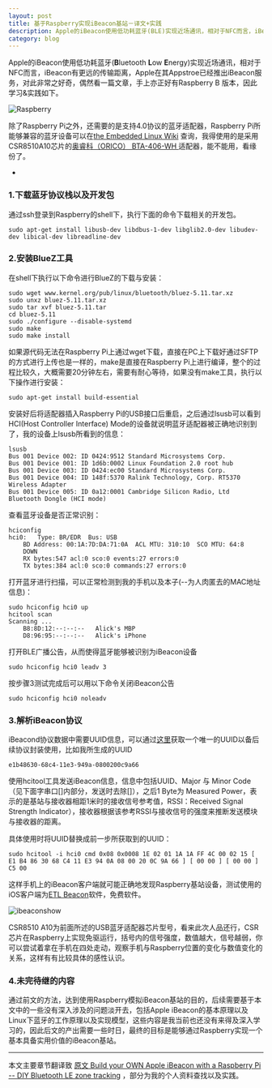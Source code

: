 ```yaml
---
layout: post
title: 基于Raspberry实现iBeacon基站－译文+实践
description: Apple的iBeacon使用低功耗蓝牙(BLE)实现近场通讯，相对于NFC而言，iBeacon有更远的传输距离，Apple在其Appstroe已经推出iBeacon服务，对此非常之好奇，偶然看一篇文章，手上亦正好有Raspberry B 版本，因此学习&实践如下。
category: blog
--- 
```



Apple的iBeacon使用低功耗蓝牙(**B**luetooth **L**ow **E**nergy)实现近场通讯，相对于NFC而言，iBeacon有更远的传输距离，Apple在其Appstroe已经推出iBeacon服务，对此非常之好奇，偶然看一篇文章，手上亦正好有Raspberry B 版本，因此学习&实践如下。

![Raspberry][1]

除了Raspberry Pi之外，还需要的是支持4.0协议的蓝牙适配器，Raspberry Pi所能够兼容的蓝牙设备可以在[the Embedded Linux Wiki][2] 查询，我得使用的是采用CSR8510A10芯片的[奥睿科（ORICO） BTA-406-WH ][3]适配器，能不能用，看缘份了。

-

### 1\.下载蓝牙协议栈以及开发包

通过ssh登录到Raspberry的shell下，执行下面的命令下载相关的开发包。

    sudo apt-get install libusb-dev libdbus-1-dev libglib2.0-dev libudev-dev libical-dev libreadline-dev
    

### 2\.安装BlueZ工具

在shell下执行以下命令进行BlueZ的下载与安装：

    sudo wget www.kernel.org/pub/linux/bluetooth/bluez-5.11.tar.xz
    sudo unxz bluez-5.11.tar.xz
    sudo tar xvf bluez-5.11.tar
    cd bluez-5.11
    sudo ./configure --disable-systemd
    sudo make
    sudo make install
    

如果源代码无法在Raspberry Pi上通过wget下载，直接在PC上下载好通过SFTP的方式进行上传也是一样的，make是直接在Raspberry Pi上进行编译，整个的过程比较久，大概需要20分钟左右，需要有耐心等待，如果没有make工具，执行以下操作进行安装：

    sudo apt-get install build-essential
    

安装好后将适配器插入Raspberry Pi的USB接口后重启，之后通过lsusb可以看到HCI(Host Controller Interface) Mode的设备就说明蓝牙适配器被正确地识别到了，我的设备上lsusb所看到的信息：

    lsusb
    Bus 001 Device 002: ID 0424:9512 Standard Microsystems Corp. 
    Bus 001 Device 001: ID 1d6b:0002 Linux Foundation 2.0 root hub
    Bus 001 Device 003: ID 0424:ec00 Standard Microsystems Corp. 
    Bus 001 Device 004: ID 148f:5370 Ralink Technology, Corp. RT5370 Wireless Adapter
    Bus 001 Device 005: ID 0a12:0001 Cambridge Silicon Radio, Ltd Bluetooth Dongle (HCI mode)
    

查看蓝牙设备是否正常识别：

    hciconfig
    hci0:   Type: BR/EDR  Bus: USB
        BD Address: 00:1A:7D:DA:71:0A  ACL MTU: 310:10  SCO MTU: 64:8
        DOWN 
        RX bytes:547 acl:0 sco:0 events:27 errors:0
        TX bytes:384 acl:0 sco:0 commands:27 errors:0
    

打开蓝牙进行扫描，可以正常检测到我的手机以及本子(--为人肉匿去的MAC地址信息)：

    sudo hciconfig hci0 up
    hcitool scan
    Scanning ...
        B8:8D:12:--:--:--   Alick's MBP
        D8:96:95:--:--:--   Alick's iPhone
    

打开BLE广播公告，从而使得蓝牙能够被识别为iBeacon设备

    sudo hciconfig hci0 leadv 3
    

按步骤3测试完成后可以用以下命令关闭iBeacon公告

    sudo hciconfig hci0 noleadv
    

### 3\.解析iBeacon协议

iBeacond协议数据中需要UUID信息，可以通过[这里][4]获取一个唯一的UUID以备后续协议封装使用，比如我所生成的UUID

    e1b48630-68c4-11e3-949a-0800200c9a66
    

使用hcitool工具发送iBeacon信息，信息中包括UUID、Major 与 Minor Code（见下面字串口[]内部分，发送时去除[]），之后1 Byte为 Measured Power，表示的是基站与接收器相距1米时的接收信号参考值，RSSI：Received Signal Strength Indicator），接收器根据该参考RSSI与接收信号的强度来推断发送模块与接收器的距离。

具体使用时将UUID替换成前一步所获取到的UUID：

    sudo hcitool -i hci0 cmd 0x08 0x0008 1E 02 01 1A 1A FF 4C 00 02 15 [ E1 B4 86 30 68 C4 11 E3 94 0A 08 00 20 0C 9A 66 ] [ 00 00 ] [ 00 00 ] C5 00
    

这样手机上的iBeacon客户端就可能正确地发现Raspberry基站设备，测试使用的iOS客户端为[ETL Beacon][5]软件，免费软件。

![ibeaconshow][6]

CSR8510 A10为前面所述的USB蓝牙适配器芯片型号，看来此次人品还行，CSR芯片在Raspberry上实现免驱运行，括号内的信号强度，数值越大，信号越弱，你可以尝试着拿在手机在四处走动，观察手机与Raspberry位置的变化与数值变化的关系，这样有有比较具体的感性认识。

### 4\.未完待继的内容

通过前文的方法，达到使用Raspberry模拟iBeacon基站的目的，后续需要基于本文中的一些没有深入涉及的问题淡开去，包括Apple iBeacon的基本原理以及Linux下蓝牙的工作原理以及实现模型，这些内容是我当前也还没有来得及深入学习的，因此后文的产出需要一些时日，最终的目标是能够通过Raspberry实现一个基本具备实用价值的iBeacon基站。

* * *

本文主要章节翻译致 [原文 Build your OWN Apple iBeacon with a Raspberry Pi -- DIY Bluetooth LE zone tracking][7] ，部分为我的个人资料查找以及实践。

 [1]: http://regmedia.co.uk/2013/08/25/piglow_14.jpg
 [2]: http://elinux.org/RPi_USB_Bluetooth_adapters
 [3]: http://item.jd.com/977906.html
 [4]: http://www.famkruithof.net/uuid/uuidgen
 [5]: https://itunes.apple.com/us/app/etl-beacon/id774743416?mt=8
 [6]: http://alick-wordpress.stor.sinaapp.com/uploads/2013/12/ETL_FW_CONFIG.jpg
 [7]: http://www.theregister.co.uk/2013/11/29/feature_diy_apple_ibeacons/

